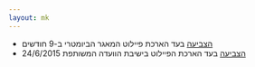 ```yaml
---
layout: mk
---
```

* <i class="fa fa-bank"></i> [הצביעה](http://www.knesset.gov.il/vote/heb/Vote_Res_Map.asp?vote_id_t=22096) בעד הארכת פיילוט המאגר הביומטרי ב-9 חודשים
* <i class="fa fa-bank"></i> [הצביעה](https://no2bio.org/drop-the-pilot/#httpsarchiveisduysvselection-31990-321138) בעד הארכת הפיילוט בישיבת הוועדה המשותפת 24/6/2015

